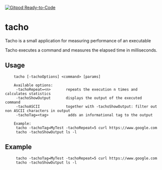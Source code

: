 [![Gitpod Ready-to-Code](https://img.shields.io/badge/Gitpod-Ready--to--Code-blue?logo=gitpod)](https://gitpod.io/#https://github.com/qrider71/tacho) 

# tacho

Tacho is a small application for measuring performance of an executable


Tacho executes a command and measures the elapsed time in milliseconds.

## Usage
        
        tacho [-tachoOptions] <command> [params]

        Available options:
         -tachoRepeat=<n>       repeats the execution n times and calculates statistics
         -tachoShowOutput       displays the output of the executed command
         -tachoASCII            together with -tachoShowOutput: filter out non ASCII characters in output
         -tachoTag=<tag>         adds an informational tag to the output 

        Example: 
         tacho -tachoTag=MyTest -tachoRepeat=5 curl https://www.google.com 
         tacho -tachoShowOutput ls -l

## Example 

         tacho -tachoTag=MyTest -tachoRepeat=5 curl https://www.google.com 
         tacho -tachoShowOutput ls -l

